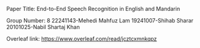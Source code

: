 Paper Title: End-to-End Speech Recognition in English and Mandarin

Group Number: 8
22241143-Mehedi Mahfuz Lam
19241007-Shihab Sharar 
20101025-Nabil Shartaj Khan

Overleaf link: https://www.overleaf.com/read/jcztcxmnkqpz
